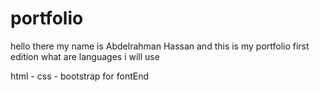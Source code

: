 # portfolio

hello there
my name is Abdelrahman Hassan and this is my portfolio first edition
what are languages i will use 

html - css - bootstrap for fontEnd
